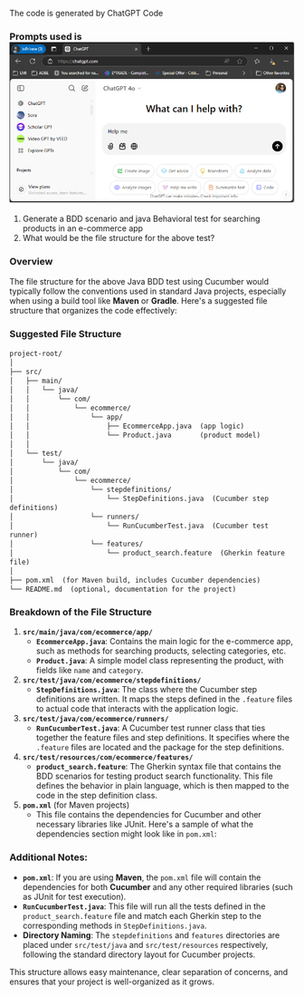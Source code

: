 The code is generated by ChatGPT Code

### Prompts used is![ChatGPT4.0.png](assets/ChatGPT4.0.png)

1. Generate a BDD scenario and java Behavioral test for searching products in an e-commerce app
2. What would be the file structure for the above test?

### Overview

The file structure for the above Java BDD test using Cucumber would typically follow the conventions used in standard Java projects, especially when using a build tool like **Maven** or **Gradle**. Here's a suggested file structure that organizes the code effectively:

### Suggested File Structure

```
project-root/
│
├── src/
│   ├── main/
│   │   └── java/
│   │       └── com/
│   │           └── ecommerce/
│   │               └── app/
│   │                   ├── EcommerceApp.java  (app logic)
│   │                   └── Product.java       (product model)
│   │
│   └── test/
│       └── java/
│           └── com/
│               └── ecommerce/
│                   └── stepdefinitions/
│                       └── StepDefinitions.java  (Cucumber step definitions)
│                   └── runners/
│                       └── RunCucumberTest.java  (Cucumber test runner)
│                   └── features/
│                       └── product_search.feature  (Gherkin feature file)
│
├── pom.xml  (for Maven build, includes Cucumber dependencies)
└── README.md  (optional, documentation for the project)
```

### Breakdown of the File Structure

1. **`src/main/java/com/ecommerce/app/`**
   * **`EcommerceApp.java`**: Contains the main logic for the e-commerce app, such as methods for searching products, selecting categories, etc.
   * **`Product.java`**: A simple model class representing the product, with fields like `name` and `category`.
2. **`src/test/java/com/ecommerce/stepdefinitions/`**
   * **`StepDefinitions.java`**: The class where the Cucumber step definitions are written. It maps the steps defined in the `.feature` files to actual code that interacts with the application logic.
3. **`src/test/java/com/ecommerce/runners/`**
   * **`RunCucumberTest.java`**: A Cucumber test runner class that ties together the feature files and step definitions. It specifies where the `.feature` files are located and the package for the step definitions.
4. **`src/test/resources/com/ecommerce/features/`**
   * **`product_search.feature`**: The Gherkin syntax file that contains the BDD scenarios for testing product search functionality. This file defines the behavior in plain language, which is then mapped to the code in the step definition class.
5. **`pom.xml`** (for Maven projects)
   * This file contains the dependencies for Cucumber and other necessary libraries like JUnit. Here's a sample of what the dependencies section might look like in `pom.xml`:

### Additional Notes:

* **`pom.xml`**: If you are using **Maven**, the `pom.xml` file will contain the dependencies for both **Cucumber** and any other required libraries (such as JUnit for test execution).
* **`RunCucumberTest.java`**: This file will run all the tests defined in the `product_search.feature` file and match each Gherkin step to the corresponding methods in `StepDefinitions.java`.
* **Directory Naming**: The `stepdefinitions` and `features` directories are placed under `src/test/java` and `src/test/resources` respectively, following the standard directory layout for Cucumber projects.

This structure allows easy maintenance, clear separation of concerns, and ensures that your project is well-organized as it grows.
